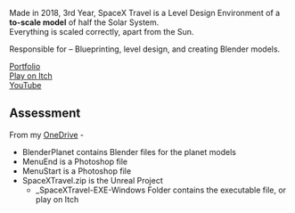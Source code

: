 Made in 2018, 3rd Year, SpaceX Travel is a Level Design Environment of a __to-scale model__ of half the Solar System.\
Everything is scaled correctly, apart from the Sun.

Responsible for – Blueprinting, level design, and creating Blender models.

<!-- Screenshots Slideshow -->

[Portfolio](https://yuchingho.com/spacex-travel)\
[Play on Itch](https://yuchingho.itch.io/spacex-travel)\
[YouTube](https://youtu.be/EmloSZn0GBQ)

<!-- Code on GitHub, before YouTube -->
<!-- Game Design Document, after YouTube -->

## Assessment

From my [OneDrive](https://1drv.ms/f/s!Aop7ymLBugIgggZxG_xmA6VxAnZd) -
- BlenderPlanet contains Blender files for the planet models
- MenuEnd is a Photoshop file
- MenuStart is a Photoshop file
- SpaceXTravel.zip is the Unreal Project
    - _SpaceXTravel-EXE-Windows Folder contains the executable file, or play on Itch